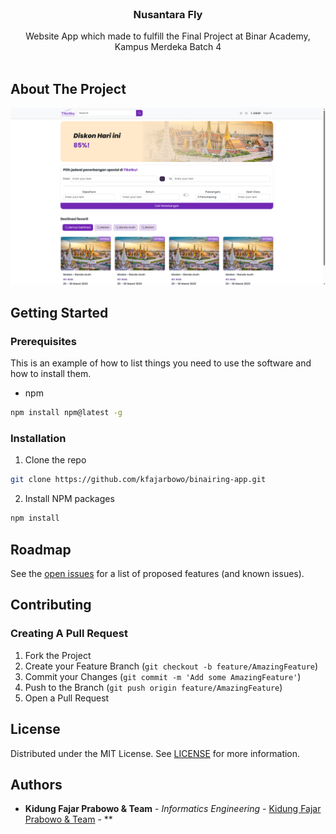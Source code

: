 <br/>
<p align="center">
  <h3 align="center">Nusantara Fly</h3>

  <p align="center">
    Website App which made to fulfill the Final Project at Binar Academy, Kampus Merdeka Batch 4
    <br/>
    <br/>
  </p>
</p>



## About The Project

![Screen Shot](src/assets/fp-binar.png)


## Getting Started


### Prerequisites

This is an example of how to list things you need to use the software and how to install them.

* npm

```sh
npm install npm@latest -g
```

### Installation


1. Clone the repo

```sh
git clone https://github.com/kfajarbowo/binairing-app.git
```

2. Install NPM packages

```sh
npm install
```

## Roadmap

See the [open issues](https://github.com/ShaanCoding/ReadME-Generator/issues) for a list of proposed features (and known issues).

## Contributing



### Creating A Pull Request

1. Fork the Project
2. Create your Feature Branch (`git checkout -b feature/AmazingFeature`)
3. Commit your Changes (`git commit -m 'Add some AmazingFeature'`)
4. Push to the Branch (`git push origin feature/AmazingFeature`)
5. Open a Pull Request

## License

Distributed under the MIT License. See [LICENSE](https://github.com/ShaanCoding/ReadME-Generator/blob/main/LICENSE.md) for more information.

## Authors

* **Kidung Fajar Prabowo & Team** - *Informatics Engineering* - [Kidung Fajar Prabowo & Team](https://github.com/kfajarbowo) - **
